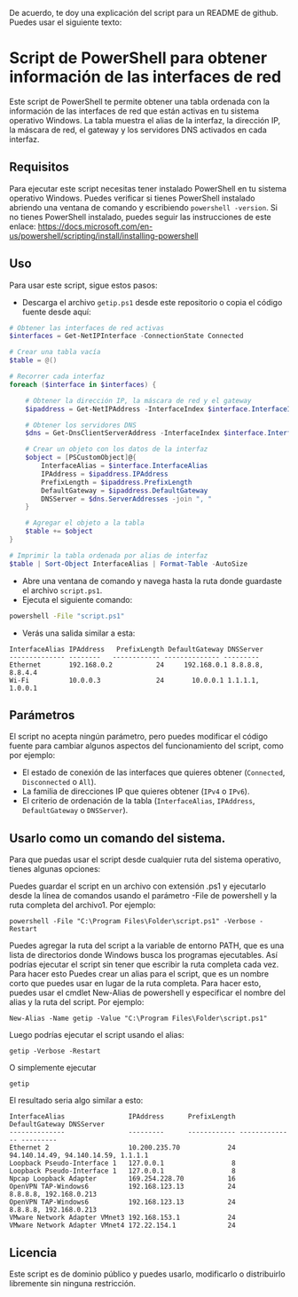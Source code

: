 De acuerdo, te doy una explicación del script para un README de github. Puedes usar el siguiente texto:

# Script de PowerShell para obtener información de las interfaces de red

Este script de PowerShell te permite obtener una tabla ordenada con la información de las interfaces de red que están activas en tu sistema operativo Windows. La tabla muestra el alias de la interfaz, la dirección IP, la máscara de red, el gateway y los servidores DNS activados en cada interfaz.

## Requisitos

Para ejecutar este script necesitas tener instalado PowerShell en tu sistema operativo Windows. Puedes verificar si tienes PowerShell instalado abriendo una ventana de comando y escribiendo `powershell -version`. Si no tienes PowerShell instalado, puedes seguir las instrucciones de este enlace: https://docs.microsoft.com/en-us/powershell/scripting/install/installing-powershell

## Uso

Para usar este script, sigue estos pasos:

- Descarga el archivo `getip.ps1` desde este repositorio o copia el código fuente desde aquí:

```powershell
# Obtener las interfaces de red activas
$interfaces = Get-NetIPInterface -ConnectionState Connected

# Crear una tabla vacía
$table = @()

# Recorrer cada interfaz
foreach ($interface in $interfaces) {

    # Obtener la dirección IP, la máscara de red y el gateway
    $ipaddress = Get-NetIPAddress -InterfaceIndex $interface.InterfaceIndex -AddressFamily IPv4

    # Obtener los servidores DNS
    $dns = Get-DnsClientServerAddress -InterfaceIndex $interface.InterfaceIndex -AddressFamily IPv4

    # Crear un objeto con los datos de la interfaz
    $object = [PSCustomObject]@{
        InterfaceAlias = $interface.InterfaceAlias
        IPAddress = $ipaddress.IPAddress
        PrefixLength = $ipaddress.PrefixLength
        DefaultGateway = $ipaddress.DefaultGateway
        DNSServer = $dns.ServerAddresses -join ", "
    }

    # Agregar el objeto a la tabla
    $table += $object
}

# Imprimir la tabla ordenada por alias de interfaz
$table | Sort-Object InterfaceAlias | Format-Table -AutoSize
```

- Abre una ventana de comando y navega hasta la ruta donde guardaste el archivo `script.ps1`.
- Ejecuta el siguiente comando:

```cmd
powershell -File "script.ps1"
```

- Verás una salida similar a esta:

```
InterfaceAlias IPAddress   PrefixLength DefaultGateway DNSServer
-------------- --------   ------------ -------------- ---------
Ethernet       192.168.0.2           24     192.168.0.1 8.8.8.8, 8.8.4.4
Wi-Fi          10.0.0.3              24       10.0.0.1 1.1.1.1, 1.0.0.1
```

## Parámetros

El script no acepta ningún parámetro, pero puedes modificar el código fuente para cambiar algunos aspectos del funcionamiento del script, como por ejemplo:

- El estado de conexión de las interfaces que quieres obtener (`Connected`, `Disconnected` o `All`).
- La familia de direcciones IP que quieres obtener (`IPv4` o `IPv6`).
- El criterio de ordenación de la tabla (`InterfaceAlias`, `IPAddress`, `DefaultGateway` o `DNSServer`).

## Usarlo como un comando del sistema.

Para que puedas usar el script desde cualquier ruta del sistema operativo, tienes algunas opciones:

Puedes guardar el script en un archivo con extensión .ps1 y ejecutarlo desde la línea de comandos usando el parámetro -File de powershell y la ruta completa del archivo1. Por ejemplo:
```
powershell -File "C:\Program Files\Folder\script.ps1" -Verbose -Restart
```
Puedes agregar la ruta del script a la variable de entorno PATH, que es una lista de directorios donde Windows busca los programas ejecutables. Así podrías ejecutar el script sin tener que escribir la ruta completa cada vez. Para hacer esto
Puedes crear un alias para el script, que es un nombre corto que puedes usar en lugar de la ruta completa. Para hacer esto, puedes usar el cmdlet New-Alias de powershell y especificar el nombre del alias y la ruta del script. Por ejemplo:
```
New-Alias -Name getip -Value "C:\Program Files\Folder\script.ps1"
```
Luego podrías ejecutar el script usando el alias:
```
getip -Verbose -Restart
```

O simplemente ejecutar

```
getip
```
El resultado seria  algo similar a esto:

```
InterfaceAlias                IPAddress      PrefixLength DefaultGateway DNSServer
--------------                ---------      ------------ -------------- ---------
Ethernet 2                    10.200.235.70            24                94.140.14.49, 94.140.14.59, 1.1.1.1
Loopback Pseudo-Interface 1   127.0.0.1                 8
Loopback Pseudo-Interface 1   127.0.0.1                 8
Npcap Loopback Adapter        169.254.228.70           16
OpenVPN TAP-Windows6          192.168.123.13           24                8.8.8.8, 192.168.0.213
OpenVPN TAP-Windows6          192.168.123.13           24                8.8.8.8, 192.168.0.213
VMware Network Adapter VMnet3 192.168.153.1            24
VMware Network Adapter VMnet4 172.22.154.1             24
```

## Licencia

Este script es de dominio público y puedes usarlo, modificarlo o distribuirlo libremente sin ninguna restricción.
